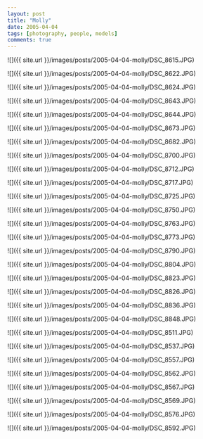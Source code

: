 ```yaml
---
layout: post
title: "Molly"
date: 2005-04-04
tags: [photography, people, models]
comments: true
---
```

![]({{ site.url }}/images/posts/2005-04-04-molly/DSC_8615.JPG)

![]({{ site.url }}/images/posts/2005-04-04-molly/DSC_8622.JPG)

![]({{ site.url }}/images/posts/2005-04-04-molly/DSC_8624.JPG)

![]({{ site.url }}/images/posts/2005-04-04-molly/DSC_8643.JPG)

![]({{ site.url }}/images/posts/2005-04-04-molly/DSC_8644.JPG)

![]({{ site.url }}/images/posts/2005-04-04-molly/DSC_8673.JPG)

![]({{ site.url }}/images/posts/2005-04-04-molly/DSC_8682.JPG)

![]({{ site.url }}/images/posts/2005-04-04-molly/DSC_8700.JPG)

![]({{ site.url }}/images/posts/2005-04-04-molly/DSC_8712.JPG)

![]({{ site.url }}/images/posts/2005-04-04-molly/DSC_8717.JPG)

![]({{ site.url }}/images/posts/2005-04-04-molly/DSC_8725.JPG)

![]({{ site.url }}/images/posts/2005-04-04-molly/DSC_8750.JPG)

![]({{ site.url }}/images/posts/2005-04-04-molly/DSC_8763.JPG)

![]({{ site.url }}/images/posts/2005-04-04-molly/DSC_8773.JPG)

![]({{ site.url }}/images/posts/2005-04-04-molly/DSC_8790.JPG)

![]({{ site.url }}/images/posts/2005-04-04-molly/DSC_8804.JPG)

![]({{ site.url }}/images/posts/2005-04-04-molly/DSC_8823.JPG)

![]({{ site.url }}/images/posts/2005-04-04-molly/DSC_8826.JPG)

![]({{ site.url }}/images/posts/2005-04-04-molly/DSC_8836.JPG)

![]({{ site.url }}/images/posts/2005-04-04-molly/DSC_8848.JPG)

![]({{ site.url }}/images/posts/2005-04-04-molly/DSC_8511.JPG)

![]({{ site.url }}/images/posts/2005-04-04-molly/DSC_8537.JPG)

![]({{ site.url }}/images/posts/2005-04-04-molly/DSC_8557.JPG)

![]({{ site.url }}/images/posts/2005-04-04-molly/DSC_8562.JPG)

![]({{ site.url }}/images/posts/2005-04-04-molly/DSC_8567.JPG)

![]({{ site.url }}/images/posts/2005-04-04-molly/DSC_8569.JPG)

![]({{ site.url }}/images/posts/2005-04-04-molly/DSC_8576.JPG)

![]({{ site.url }}/images/posts/2005-04-04-molly/DSC_8592.JPG)
